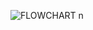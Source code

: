 ![FLOWCHART n](https://user-images.githubusercontent.com/101699116/168216736-73e5605b-3453-47b1-8b34-ea4f666b09af.png)
